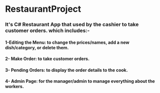 # RestaurantProject
### It's **C# Restaurant** App that used by the cashier to take customer orders. which includes:- 
#### 1-**Editing the Menu**: to change the prices/names, add a new dish/category, or delete them.
#### 2- **Make Order**: to take customer orders.
#### 3- **Pending Orders**: to display the order details to the cook.
#### 4- **Admin Page**: for the manager/admin to manage everything about the workers.
